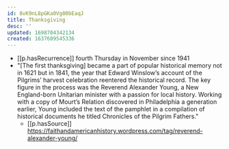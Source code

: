 ```yaml
---
id: 8vK9nL8pGKa0Vg00bEaqJ
title: Thanksgiving
desc: ''
updated: 1698704342134
created: 1637609545336
---
```




- [[p.hasRecurrence]] fourth Thursday in November since 1941
- "[The first thanksgiving] became a part of popular historical memory not in 1621 but in 1841, the year that Edward Winslow’s account of the Pilgrims’ harvest celebration reentered the historical record.  The key figure in the process was the Reverend Alexander Young, a New England-born Unitarian minister with a passion for local history.  Working with a copy of Mourt’s Relation discovered in Philadelphia a generation earlier, Young included the text of the pamphlet in a compilation of historical documents he titled Chronicles of the Pilgrim Fathers."
  - [[p.hasSource]] https://faithandamericanhistory.wordpress.com/tag/reverend-alexander-young/
